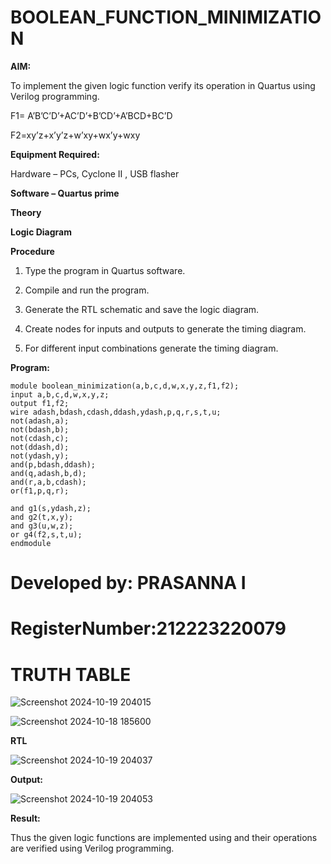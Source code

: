 # BOOLEAN_FUNCTION_MINIMIZATION

**AIM:**

To implement the given logic function verify its operation in Quartus using Verilog programming.

F1= A’B’C’D’+AC’D’+B’CD’+A’BCD+BC’D 

F2=xy’z+x’y’z+w’xy+wx’y+wxy

**Equipment Required:**

Hardware – PCs, Cyclone II , USB flasher

**Software – Quartus prime**

**Theory**

**Logic Diagram**

**Procedure**

1.	Type the program in Quartus software.

2.	Compile and run the program.

3.	Generate the RTL schematic and save the logic diagram.

4.	Create nodes for inputs and outputs to generate the timing diagram.

5.	For different input combinations generate the timing diagram.


**Program:**
```
module boolean_minimization(a,b,c,d,w,x,y,z,f1,f2);
input a,b,c,d,w,x,y,z;
output f1,f2;
wire adash,bdash,cdash,ddash,ydash,p,q,r,s,t,u;
not(adash,a);
not(bdash,b);
not(cdash,c);
not(ddash,d);
not(ydash,y);
and(p,bdash,ddash);
and(q,adash,b,d);
and(r,a,b,cdash);
or(f1,p,q,r);

and g1(s,ydash,z);
and g2(t,x,y);
and g3(u,w,z);
or g4(f2,s,t,u);
endmodule
```

# Developed by: PRASANNA I
# RegisterNumber:212223220079



# TRUTH TABLE
![Screenshot 2024-10-19 204015](https://github.com/user-attachments/assets/863d05a2-5423-4095-9d3f-2d086c5f07a4)

![Screenshot 2024-10-18 185600](https://github.com/user-attachments/assets/72b1be28-98eb-486f-9577-f3bc61a356be)

**RTL**


![Screenshot 2024-10-19 204037](https://github.com/user-attachments/assets/510f8e0f-4dfd-4395-8f87-dcf1cff2435e)

**Output:**


![Screenshot 2024-10-19 204053](https://github.com/user-attachments/assets/bddd246d-cb13-4f4c-99fc-6fb5515b9d8e)



**Result:**

Thus the given logic functions are implemented using and their operations are verified using Verilog programming.

